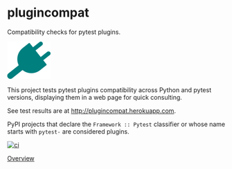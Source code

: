 # plugincompat #

Compatibility checks for pytest plugins. 

![plug](static/electrical-plug-th.png)

This project tests pytest plugins compatibility across Python and pytest
versions, displaying them in a web page for quick consulting.

See test results are at http://plugincompat.herokuapp.com.

PyPI projects that declare the `Framework :: Pytest` classifier or whose 
name starts with `pytest-` are considered plugins. 

[![ci](http://img.shields.io/travis/pytest-dev/plugincompat.svg)](https://travis-ci.org/pytest-dev/plugincompat)

[Overview](OVERVIEW.md)
